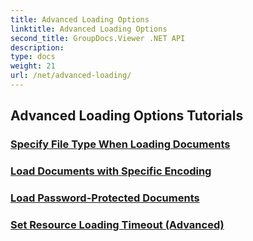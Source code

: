 ```yaml
---
title: Advanced Loading Options
linktitle: Advanced Loading Options
second_title: GroupDocs.Viewer .NET API
description: 
type: docs
weight: 21
url: /net/advanced-loading/
---
```


## Advanced Loading Options Tutorials
### [Specify File Type When Loading Documents](./specify-file-type/)
### [Load Documents with Specific Encoding](./load-documents-encoding/)
### [Load Password-Protected Documents](./load-password-protected-document/)
### [Set Resource Loading Timeout (Advanced)](./set-resource-loading-timeout/)